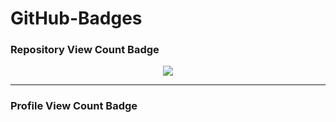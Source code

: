 # GitHub-Badges

### Repository View Count Badge
<p align="center">
  <img src="https://gh-badges.vercel.app/ghrvc?user=codewithvignesh-dev&repo=github-badges&label=Repository%20Views" />
</p>

---

### Profile View Count Badge
